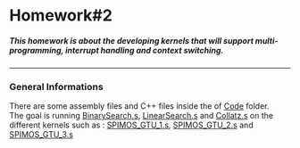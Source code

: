 # Homework#2
##### This homework is about the developing kernels that will support multi-programming, interrupt handling and context switching.
***
### General Informations
There are some assembly files and C++ files inside the of [Code](https://github.com/alihaydarkurban/CSE312-Operating-Systems/tree/main/HW2/Codes) folder.<br/> 
The goal is running [BinarySearch.s](https://github.com/alihaydarkurban/CSE312-Operating-Systems/tree/main/HW2/Codes/BinarySearch.s), [LinearSearch.s](https://github.com/alihaydarkurban/CSE312-Operating-Systems/tree/main/HW2/Codes/LinearSearch.s) and [Collatz.s](https://github.com/alihaydarkurban/CSE312-Operating-Systems/tree/main/HW2/Codes/Collatz.s) on the different kernels such as : [SPIMOS_GTU_1.s](https://github.com/alihaydarkurban/CSE312-Operating-Systems/tree/main/HW2/Codes/SPIMOS_GTU_1.s), [SPIMOS_GTU_2.s](https://github.com/alihaydarkurban/CSE312-Operating-Systems/tree/main/HW2/Codes/SPIMOS_GTU_2.s) and [SPIMOS_GTU_3.s](https://github.com/alihaydarkurban/CSE312-Operating-Systems/tree/main/HW2/Codes/SPIMOS_GTU_3.s)
